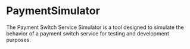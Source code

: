 # PaymentSimulator
The Payment Switch Service Simulator is a tool designed to simulate the behavior of a payment switch service for testing and development purposes.
